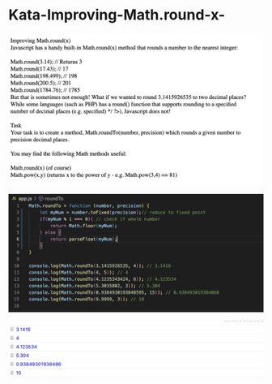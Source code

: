 # Kata-Improving-Math.round-x-

![screen image](pic.png)

![code image](code.png)

![console image](con.png)